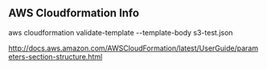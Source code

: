 AWS Cloudformation Info
-----------------------


aws cloudformation validate-template --template-body s3-test.json

http://docs.aws.amazon.com/AWSCloudFormation/latest/UserGuide/parameters-section-structure.html
